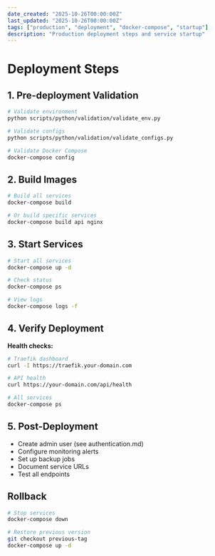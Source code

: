 ```yaml
---
date_created: "2025-10-26T00:00:00Z"
last_updated: "2025-10-26T00:00:00Z"
tags: ["production", "deployment", "docker-compose", "startup"]
description: "Production deployment steps and service startup"
---
```

# Deployment Steps

## 1. Pre-deployment Validation

```bash
# Validate environment
python scripts/python/validation/validate_env.py

# Validate configs
python scripts/python/validation/validate_configs.py

# Validate Docker Compose
docker-compose config
```

## 2. Build Images

```bash
# Build all services
docker-compose build

# Or build specific services
docker-compose build api nginx
```

## 3. Start Services

```bash
# Start all services
docker-compose up -d

# Check status
docker-compose ps

# View logs
docker-compose logs -f
```

## 4. Verify Deployment

**Health checks:**

```bash
# Traefik dashboard
curl -I https://traefik.your-domain.com

# API health
curl https://your-domain.com/api/health

# All services
docker-compose ps
```

## 5. Post-Deployment

- Create admin user (see authentication.md)
- Configure monitoring alerts
- Set up backup jobs
- Document service URLs
- Test all endpoints

## Rollback

```bash
# Stop services
docker-compose down

# Restore previous version
git checkout previous-tag
docker-compose up -d
```
